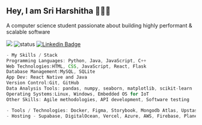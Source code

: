 ## Hey, I am Sri Harshitha 🙋🏽‍♂️
A computer science student passionate about building highly performant & scalable software 

![](https://komarev.com/ghpvc/?username=SriHarshitha88)
![status](https://img.shields.io/badge/Open_To_Work-c70000) [![Linkedin Badge](https://img.shields.io/badge/-Harshitha%20J-0072b1?style=flat&logo=Linkedin&logoColor=white)](https://www.linkedin.com/in/harshitha-jampani/ "Connect on LinkedIn")

```javascript
- My Skills / Stack
Programming Languages: Python, Java, JavaScript, C++
Web Technologies:HTML, CSS, JavaScript, React, Flask  
Database Management:MySQL, SQLite
App Dev: React Native and Java
Version Control:Git, GitHub
Data Analysis Tools: pandas, numpy, seaborn, matplotlib, scikit-learn
Operating Systems:Linux, Windows, Embedded OS for IoT
Other Skills: Agile methodologies, API development, Software testing

- Tools / Technologies: Docker, Figma, Storybook, Mongodb Atlas, Upstash, Tunnel
- Hosting - Supabase, DigitalOcean, Vercel, Azure, AWS, Firebase, Planetscale,
```


